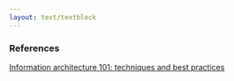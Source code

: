 ```yaml
---
layout: text/textblock
---
```


### References
[Information architecture 101: techniques and best practices](https://www.webpagefx.com/blog/web-design/information-architecture-101-techniques-and-best-practices/)

